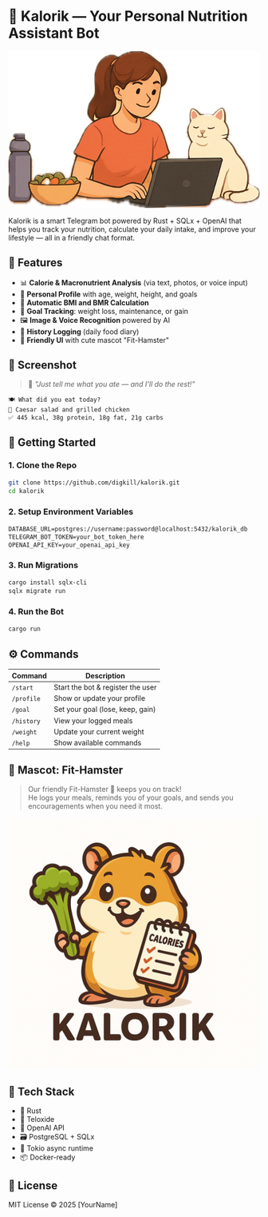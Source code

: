 # 🐹 Kalorik — Your Personal Nutrition Assistant Bot

![Kalorik banner](assets/kalorik-banner.png)

Kalorik is a smart Telegram bot powered by Rust + SQLx + OpenAI that helps you track your nutrition, calculate your daily intake, and improve your lifestyle — all in a friendly chat format.

## 🧠 Features

- 📊 **Calorie & Macronutrient Analysis** (via text, photos, or voice input)
- 📝 **Personal Profile** with age, weight, height, and goals
- 🧮 **Automatic BMI and BMR Calculation**
- 🎯 **Goal Tracking**: weight loss, maintenance, or gain
- 🖼️ **Image & Voice Recognition** powered by AI
- 📅 **History Logging** (daily food diary)
- 🐹 **Friendly UI** with cute mascot "Fit-Hamster"

## 📸 Screenshot

> 🐹 *"Just tell me what you ate — and I’ll do the rest!"*

```
🍽️ What did you eat today?
🥗 Caesar salad and grilled chicken
✅ 445 kcal, 38g protein, 18g fat, 21g carbs
```

## 🚀 Getting Started

### 1. Clone the Repo

```bash
git clone https://github.com/digkill/kalorik.git
cd kalorik
```

### 2. Setup Environment Variables

```env
DATABASE_URL=postgres://username:password@localhost:5432/kalorik_db
TELEGRAM_BOT_TOKEN=your_bot_token_here
OPENAI_API_KEY=your_openai_api_key
```

### 3. Run Migrations

```bash
cargo install sqlx-cli
sqlx migrate run
```

### 4. Run the Bot

```bash
cargo run
```

## ⚙️ Commands

| Command           | Description                          |
|------------------|--------------------------------------|
| `/start`          | Start the bot & register the user    |
| `/profile`        | Show or update your profile          |
| `/goal`           | Set your goal (lose, keep, gain)     |
| `/history`        | View your logged meals               |
| `/weight`         | Update your current weight           |
| `/help`           | Show available commands              |

## 🐹 Mascot: Fit-Hamster

> Our friendly Fit-Hamster 🐹 keeps you on track!  
> He logs your meals, reminds you of your goals, and sends you encouragements when you need it most.

![Kalorik Mascot](./assets/logo.png)

## 🧰 Tech Stack

- 🚀 Rust
- 💬 Teloxide
- 🧠 OpenAI API
- 🗃️ PostgreSQL + SQLx
- 🧪 Tokio async runtime
- 📦 Docker-ready

## 📄 License

MIT License © 2025 [YourName]
